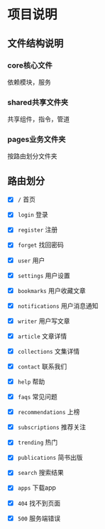 # 项目说明
## 文件结构说明
### core核心文件
依赖模块，服务
### shared共享文件夹
共享组件，指令，管道
### pages业务文件夹
按路由划分文件夹

## 路由划分
- [X]  `/` 首页
- [X]  `login` 登录
- [X]  `register` 注册
- [X]  `forget` 找回密码
- [X]  `user` 用户
- [X]  `settings` 用户设置
- [X]  `bookmarks` 用户收藏文章
- [X]  `notifications` 用户消息通知
- [X]  `writer` 用户写文章
- [X]  `article` 文章详情
- [X]  `collections` 文集详情
- [X]  `contact` 联系我们
- [X]  `help` 帮助
- [X]  `faqs` 常见问题
- [X]  `recommendations` 上榜
- [X]  `subscriptions` 推荐关注
- [X]  `trending` 热门
- [X]  `publications` 简书出版
- [X]  `search` 搜索结果
- [X]  `apps` 下载app
- [X]  `404` 找不到页面
- [X]  `500` 服务端错误


